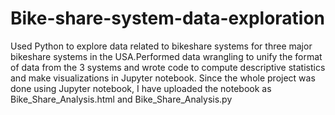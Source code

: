 # Bike-share-system-data-exploration
Used Python to explore data related to bikeshare systems for three major bikeshare systems in the USA.Performed data wrangling to unify the format of data from the 3 systems and wrote code to compute descriptive statistics and make visualizations in Jupyter notebook.
Since the whole project was done using Jupyter notebook, I have uploaded the notebook as Bike_Share_Analysis.html and Bike_Share_Analysis.py
